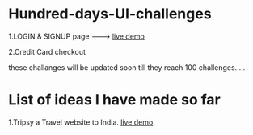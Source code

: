 # Hundred-days-UI-challenges

  1.LOGIN & SIGNUP page ---> <a href="https://xd.adobe.com/view/16f9ad77-b836-4555-b5b3-8cbf76d3ed63-43aa/" > live demo </a>
  
  2.Credit Card checkout
  
  these challanges will be updated soon till they reach 100 challenges.....

# List of ideas I have made so far

  1.Tripsy a Travel website to India. <a href = "https://xd.adobe.com/view/066a0216-9401-4603-80e8-fd4bca293eef-5339/" > live demo </a>
  

